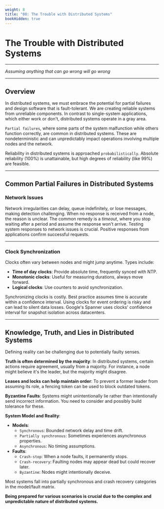 ```yaml
---
weight: 8
title: "08: The Trouble with Distributed Systems"
bookHidden: true
---
```


# The Trouble with Distributed Systems
---

*Assuming anything that can go wrong will go wrong*

---
## Overview

In distributed systems, we must embrace the potential for partial failures and design software that is fault-tolerant. We are creating reliable systems from unreliable components. In contrast to single-system applications, which either work or don't, distributed systems operate in a gray area.

`Partial failures`, where some parts of the system malfunction while others function correctly, are common in distributed systems. These are nondeterministic and can unpredictably impact operations involving multiple nodes and the network. 

Reliability in distributed systems is approached `probabilistically`. Absolute reliability (100%) is unattainable, but high degrees of reliability (like 99%) are feasible. 

---
## Common Partial Failures in Distributed Systems

### Network Issues

Network irregularities can delay, queue indefinitely, or lose messages, making detection challenging. When no response is received from a node, the reason is unclear. The common remedy is a _timeout_, where you stop waiting after a period and assume the response won't arrive. Testing system responses to network issues is crucial. Positive responses from applications confirm successful requests.

---
### Clock Synchronization

Clocks often vary between nodes and might jump anytime. Types include:
- **Time of day clocks**: Provide absolute time, frequently synced with NTP.
- **Monotonic clocks**: Useful for measuring durations, always move forward.
- **Logical clocks**: Use counters to avoid synchronization.

Synchronizing clocks is costly. Best practice assumes time is accurate within a confidence interval. Using clocks for event ordering is risky and can lead to silent data losses. Google's Spanner uses clocks' confidence interval for snapshot isolation across datacenters.

---
## Knowledge, Truth, and Lies in Distributed Systems

Defining reality can be challenging due to potentially faulty senses.

**Truth is often determined by the majority**: In distributed systems, certain actions require agreement, usually from a majority. For instance, a node might believe it's the leader, but the majority might disagree.

**Leases and locks can help maintain order**: To prevent a former leader from assuming its role, a fencing token can be used to block outdated tokens.

**Byzantine Faults**: Systems might unintentionally lie rather than intentionally send incorrect information. You need to consider and possibly build tolerance for these.

**System Model and Reality**:
- **Models**:
    - `Synchronous`: Bounded network delay and time drift.
    - `Partially synchronous`: Sometimes experiences asynchronous properties.
    - `Asynchronous`: No timing assumptions.
- **Faults**:
    - `Crash-stop`: When a node faults, it permanently stops.
    - `Crash-recovery`: Faulting nodes may appear dead but could recover later.
    - `Byzantine`: Nodes might intentionally deceive.

Most systems fall into partially synchronous and crash recovery categories in the model/fault matrix.

**Being prepared for various scenarios is crucial due to the complex and unpredictable nature of distributed systems.**
